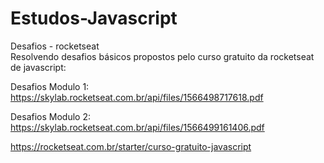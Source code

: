 # Estudos-Javascript <br/>
Desafios - rocketseat <br/>
Resolvendo desafios básicos propostos pelo curso gratuito da rocketseat de javascript: <br/>

Desafios Modulo 1: <br/>
https://skylab.rocketseat.com.br/api/files/1566498717618.pdf <br/>

Desafios Modulo 2: <br/>
https://skylab.rocketseat.com.br/api/files/1566499161406.pdf <br/>

https://rocketseat.com.br/starter/curso-gratuito-javascript <br/>
